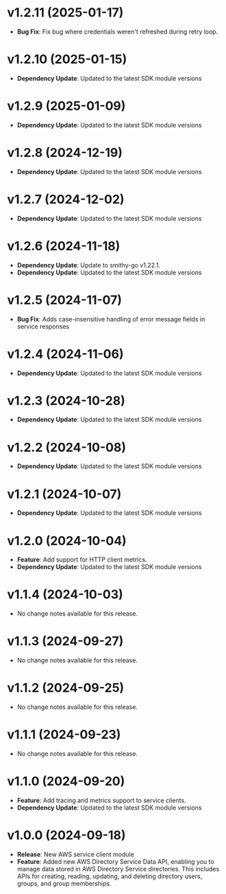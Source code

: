 # v1.2.11 (2025-01-17)

* **Bug Fix**: Fix bug where credentials weren't refreshed during retry loop.

# v1.2.10 (2025-01-15)

* **Dependency Update**: Updated to the latest SDK module versions

# v1.2.9 (2025-01-09)

* **Dependency Update**: Updated to the latest SDK module versions

# v1.2.8 (2024-12-19)

* **Dependency Update**: Updated to the latest SDK module versions

# v1.2.7 (2024-12-02)

* **Dependency Update**: Updated to the latest SDK module versions

# v1.2.6 (2024-11-18)

* **Dependency Update**: Update to smithy-go v1.22.1.
* **Dependency Update**: Updated to the latest SDK module versions

# v1.2.5 (2024-11-07)

* **Bug Fix**: Adds case-insensitive handling of error message fields in service responses

# v1.2.4 (2024-11-06)

* **Dependency Update**: Updated to the latest SDK module versions

# v1.2.3 (2024-10-28)

* **Dependency Update**: Updated to the latest SDK module versions

# v1.2.2 (2024-10-08)

* **Dependency Update**: Updated to the latest SDK module versions

# v1.2.1 (2024-10-07)

* **Dependency Update**: Updated to the latest SDK module versions

# v1.2.0 (2024-10-04)

* **Feature**: Add support for HTTP client metrics.
* **Dependency Update**: Updated to the latest SDK module versions

# v1.1.4 (2024-10-03)

* No change notes available for this release.

# v1.1.3 (2024-09-27)

* No change notes available for this release.

# v1.1.2 (2024-09-25)

* No change notes available for this release.

# v1.1.1 (2024-09-23)

* No change notes available for this release.

# v1.1.0 (2024-09-20)

* **Feature**: Add tracing and metrics support to service clients.
* **Dependency Update**: Updated to the latest SDK module versions

# v1.0.0 (2024-09-18)

* **Release**: New AWS service client module
* **Feature**: Added new AWS Directory Service Data API, enabling you to manage data stored in AWS Directory Service directories. This includes APIs for creating, reading, updating, and deleting directory users, groups, and group memberships.

